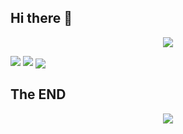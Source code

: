 ## Hi there 👋
<p align="center">
<img src="https://capsule-render.vercel.app/api?type=waving&color=timeGradient&height=260&&section=header&text=HI%20THERE&fontSize=90&fontAlign=50&fontAlignY=28&desc=I%20am%20leipengic%F0%9F%98%81&descAlign=50&descSize=30&descAlignY=56&animation=twinkling" />
</p>


<picture>
  <source
    srcset="https://github-readme-stats.vercel.app/api?username=leipengic&show_icons=true&hide_border=true&line_height=24&theme=dark"
    media="(prefers-color-scheme: dark)"
  />
  <img src="https://github-readme-stats.vercel.app/api?username=leipengic&show_icons=true&hide_border=true&line_height=24" />
</picture>
<picture>
  <source
    srcset="https://github-readme-stats.vercel.app/api/top-langs/?username=leipengic&layout=compact&hide_border=true&langs_count=8&theme=dark"
    media="(prefers-color-scheme: dark)"
  />
  <img src="https://github-readme-stats.vercel.app/api/top-langs/?username=leipengic&layout=compact&hide_border=true&langs_count=8" />
</picture>



<img align="center" src="https://go-skill-icons.vercel.app/api/icons?i=html,css,js,jquery,nodejs,ts,py,docker,linux,nginx">







## The END
<p align="center">
<img src="https://capsule-render.vercel.app/api?type=waving&color=timeGradient&height=260&&section=footer&text=THE%20END&fontSize=90&fontAlign=50&fontAlignY=78&desc=Hope%20your%20program%20is%20bug-free!&descAlign=50&descSize=30&descAlignY=46&animation=twinkling" />
</p>
